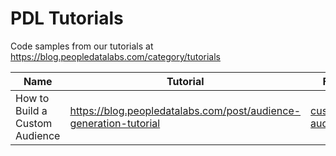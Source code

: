 # PDL Tutorials
Code samples from our tutorials at https://blog.peopledatalabs.com/category/tutorials

Name | Tutorial | Files
---- | -------- | ---------------
How to Build a Custom Audience | https://blog.peopledatalabs.com/post/audience-generation-tutorial | [custom-audience/](./custom_audience/)
